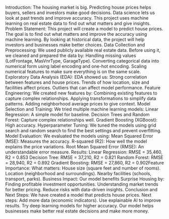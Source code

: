 Introduction: The housing market is big. Predicting house prices helps buyers, sellers and investors make good decisions. Data science lets us look at past trends and improve accuracy. This project uses machine learning on real estate data to find out what matters and give insights.
Problem Statement: This project will create a model to predict house prices. The goal is to find out what matters and improve the accuracy using machine learning. By looking at historical data, the project will help investors and businesses make better choices.
Data Collection and Preprocessing: We used publicly available real estate data. Before using it, we cleaned and prepared the data by:
Handling missing values (LotFrontage, MasVnrType, GarageType).
Converting categorical data into numerical form using label encoding and one-hot encoding.
Scaling numerical features to make sure everything is on the same scale.
Exploratory Data Analysis (EDA): EDA showed us:
Strong correlation between features and house prices.
Trends of how location, size and facilities affect prices.
Outliers that can affect model performance.
Feature Engineering: We created new features by:
Combining existing features to capture complex relationships.
Applying transformations to simplify data patterns.
Adding neighborhood average prices to give context.
Model Selection and Training: We tried multiple machine learning models:
Linear Regression: A simple model for baseline.
Decision Trees and Random Forest: Capture complex relationships well.
Gradient Boosting (XGBoost): High accuracy.
Hyperparameter Tuning: We tuned the models using grid search and random search to find the best settings and prevent overfitting.
Model Evaluation: We evaluated the models using:
Mean Squared Error (MSE): Measures the accuracy.
R-squared (R2): How well the model explains the price variations.
Root Mean Squared Error (RMSE): An understandable error measure.
Results:
Linear Regression: RMSE = 35,460, R2 = 0.853
Decision Tree: RMSE = 37,210, R2 = 0.821
Random Forest: RMSE = 28,940, R2 = 0.892
Gradient Boosting: RMSE = 27,860, R2 = 0.902Feature Importance: What matters:
House size (square feet and number of rooms).
Location (neighborhood and surroundings).
Nearby facilities (schools, transport, parks).
Business Impact: Our model benefits Surprise Housing by:
Finding profitable investment opportunities.
Understanding market trends for better pricing.
Reduce risks with data-driven insights.
Conclusion and Next Steps: We have created a model that predicts house prices. Next steps:
Add more data (economic indicators).
Use explainable AI to improve results.
Try deep learning models for higher accuracy.
Our model helps businesses make better real estate decisions and make more money.

